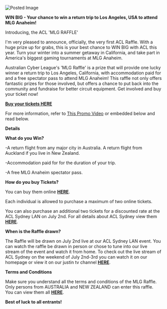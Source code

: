![Posted Image](http://www.aclpro.com.au/images/banner/winbig610x98.jpg)





**WIN BIG - Your chance to win a return trip to Los Angeles, USA to attend MLG Anaheim!**





Introducing, the ACL 'MLG RAFFLE'




I'm very pleased to announce, officially, the very first ACL Raffle. With a huge prize up for grabs, this is your best chance to WIN BIG with ACL this year. Turn your winter into a summer getaway in California, and take part in America's biggest gaming tournaments at MLG Anaheim.





Australian Cyber League's 'MLG Raffle' is a prize that will provide one lucky winner a return trip to Los Angeles, California, with accommodation paid for and a free spectator pass to attend MLG Anaheim! This raffle not only offers fantastic prizes for those involved, but offers a chance to put back into the community and fundraise for better circuit equipment. Get involved and buy your ticket now!






**[Buy your tickets HERE](http://www.aclpro.com.au/forums/store)**




For more information, refer to 
[This Promo Video](http://www.youtube.com/watch?v=hkC116LoVF0) or embedded below and read below.












**Details**


**What do you Win?**


-A return flight from any major city in Australia. A return flight from Auckland if you live in New Zealand. 


-Accommodation paid for for the duration of your trip.


-A free MLG Anaheim spectator pass.






**How do you buy Tickets?**


You can buy them online 
**[HERE](http://www.aclpro.com.au/forums/store/category/9-acl-raffle-tickets/)**.


Each individual is allowed to purchase a maximum of two online tickets.


You can also purchase an additional two tickets for a discounted rate at the ACL Sydney LAN on July 2nd. For all details about ACL Sydney view them 
[**HERE**](http://www.aclpro.com.au/_/acl-news/acl-sydney-announced-r74).






**When is the Raffle drawn?**


The Raffle will be drawn on July 2nd live at our ACL Sydney LAN event. You can watch the raffle be drawn in person or chose to tune into our live stream of the event and watch it from home. To check out the live stream of ACL Sydney on the weekend of July 2nd-3rd you can watch it on our homepage or view it on our justin tv channel 
[**HERE**](http://www.justin.tv/aclpro).






**Terms and Conditions**


Make sure you understand all the terms and conditions of the MLG Raffle. Only persons from AUSTRALIA and NEW ZEALAND can enter this raffle. You can view them all 
[**HERE**](http://www.aclpro.com.au/store/acl-raffle-terms).






**Best of luck to all entrants!**
